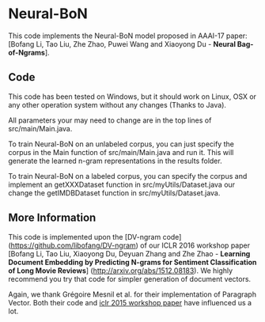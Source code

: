 # Neural-BoN
This code implements the Neural-BoN model proposed in AAAI-17 paper: [Bofang Li, Tao Liu, Zhe Zhao, Puwei Wang and Xiaoyong Du - **Neural Bag-of-Ngrams**].

## Code
This code has been tested on Windows, but it should work on Linux, OSX or any other operation system without any changes (Thanks to Java). 

All parameters your may need to change are in the top lines of src/main/Main.java.

To train Neural-BoN on an unlabeled corpus, you can just specify the corpus in the Main function of src/main/Main.java and run it. This will generate the learned n-gram representations in the results folder.

To train Neural-BoN on a labeled corpus, you can specify the corpus and implement an getXXXDataset function in src/myUtils/Dataset.java our change the getIMDBDataset function in src/myUtils/Dataset.java.

## More Information

This code is implemented upon the [DV-ngram code] (https://github.com/libofang/DV-ngram) of our ICLR 2016 workshop paper [Bofang Li, Tao Liu, Xiaoyong Du, Deyuan Zhang and Zhe Zhao - **Learning Document Embedding by Predicting N-grams for Sentiment Classification of Long Movie Reviews**] (http://arxiv.org/abs/1512.08183). We highly recommend you try that code for simpler generation of document vectors.

Again, we thank Grégoire Mesnil et al. for their implementation of Paragraph Vector. Both their code and [iclr 2015 workshop paper](http://arxiv.org/abs/1412.5335) have influenced us a lot.

